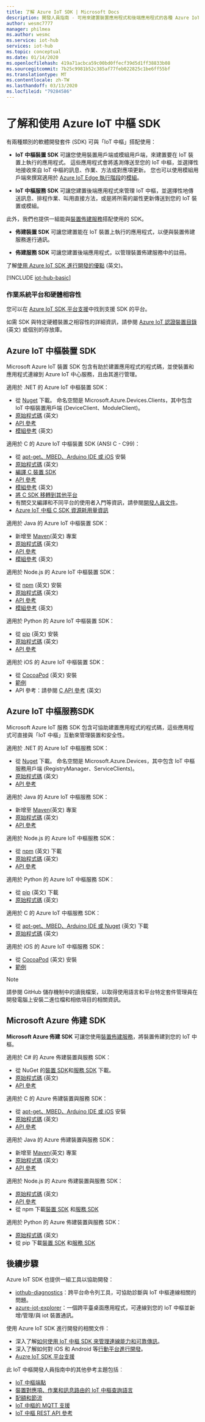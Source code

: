 ```yaml
---
title: 了解 Azure IoT SDK | Microsoft Docs
description: 開發人員指南 - 可用來建置裝置應用程式和後端應用程式的各種 Azure IoT 裝置和服務 SDK 的相關資訊和連結。
author: wesmc7777
manager: philmea
ms.author: wesmc
ms.service: iot-hub
services: iot-hub
ms.topic: conceptual
ms.date: 01/14/2020
ms.openlocfilehash: 419a71acbca59c00bd0ffecf39d5d1ff38833b08
ms.sourcegitcommit: 7b25c9981b52c385af77feb022825c1be6ff55bf
ms.translationtype: MT
ms.contentlocale: zh-TW
ms.lasthandoff: 03/13/2020
ms.locfileid: "79284586"
---
```

# <a name="understand-and-use-azure-iot-hub-sdks"></a>了解和使用 Azure IoT 中樞 SDK

有兩種類別的軟體開發套件 (SDK) 可與「IoT 中樞」搭配使用：

* **IoT 中樞裝置 SDK** 可讓您使用裝置用戶端或模組用戶端，來建置要在 IoT 裝置上執行的應用程式。 這些應用程式會將遙測傳送至您的 IoT 中樞，並選擇性地接收來自 IoT 中樞的訊息、作業、方法或對應項更新。  您也可以使用模組用戶端來撰寫適用於 [Azure IoT Edge 執行階段](../iot-edge/iot-edge-modules.md)的[模組](../iot-edge/about-iot-edge.md)。

* **IoT 中樞服務 SDK** 可讓您建置後端應用程式來管理 IoT 中樞，並選擇性地傳送訊息、排程作業、叫用直接方法，或是將所需的屬性更新傳送到您的 IoT 裝置或模組。

此外，我們也提供一組能與[裝置佈建服務](../iot-dps/about-iot-dps.md)搭配使用的 SDK。
* **佈建裝置 SDK** 可讓您建置能在 IoT 裝置上執行的應用程式，以便與裝置佈建服務進行通訊。

* **佈建服務 SDK** 可讓您建置後端應用程式，以管理裝置佈建服務中的註冊。

了解[使用 Azure IoT SDK 進行開發的優點](https://azure.microsoft.com/blog/benefits-of-using-the-azure-iot-sdks-in-your-azure-iot-solution/) \(英文\)。

[!INCLUDE [iot-hub-basic](../../includes/iot-hub-basic-partial.md)]


### <a name="os-platform-and-hardware-compatibility"></a>作業系統平台和硬體相容性

您可以在 [Azure IoT SDK 平台支援](iot-hub-device-sdk-platform-support.md)中找到支援 SDK 的平台。

如需 SDK 與特定硬體裝置之相容性的詳細資訊，請參閱 [Azure IoT 認證裝置目錄](https://catalog.azureiotsolutions.com/) \(英文\) 或個別的存放庫。

## <a name="azure-iot-hub-device-sdks"></a>Azure IoT 中樞裝置 SDK

Microsoft Azure IoT 裝置 SDK 包含有助於建置應用程式的程式碼，並使裝置和應用程式連線到 Azure IoT 中心服務，且由其進行管理。

適用於 .NET 的 Azure IoT 中樞裝置 SDK： 

* 從 [Nuget](https://www.nuget.org/packages/Microsoft.Azure.Devices.Client/) 下載。  命名空間是 Microsoft.Azure.Devices.Clients，其中包含 IoT 中樞裝置用戶端 (DeviceClient、ModuleClient)。
* [原始程式碼](https://github.com/Azure/azure-iot-sdk-csharp) \(英文\)
* [API 參考](https://docs.microsoft.com/dotnet/api/microsoft.azure.devices?view=azure-dotnet)
* [模組參考](https://docs.microsoft.com/dotnet/api/microsoft.azure.devices.client.moduleclient?view=azure-dotnet) \(英文\)

適用於 C 的 Azure IoT 中樞裝置 SDK (ANSI C - C99)：

* 從 [apt-get、MBED、Arduino IDE 或 iOS](https://github.com/Azure/azure-iot-sdk-c/blob/master/readme.md#packages-and-libraries) 安裝
* [原始程式碼](https://github.com/Azure/azure-iot-sdk-c) \(英文\)
* [編譯 C 裝置 SDK](https://github.com/Azure/azure-iot-sdk-c/blob/master/iothub_client/readme.md#compiling-the-c-device-sdk)
* [API 參考](https://docs.microsoft.com/azure/iot-hub/iot-c-sdk-ref/)
* [模組參考](https://docs.microsoft.com/azure/iot-hub/iot-c-sdk-ref/iothub-module-client-h) \(英文\)
* [將 C SDK 移轉到其他平台](https://github.com/Azure/azure-c-shared-utility/blob/master/devdoc/porting_guide.md)
* 有關交叉編譯和不同平台的使用者入門等資訊，請參閱[開發人員文件](https://github.com/Azure/azure-iot-sdk-c/tree/master/doc)。
* [Azure IoT 中樞 C SDK 資源耗用量資訊](https://github.com/Azure/azure-iot-sdk-c/blob/master/doc/c_sdk_resource_information.md)

適用於 Java 的 Azure IoT 中樞裝置 SDK： 

* 新增至 [Maven](https://github.com/Azure/azure-iot-sdk-java/blob/master/doc/java-devbox-setup.md#for-the-device-sdk)\(英文\) 專案
* [原始程式碼](https://github.com/Azure/azure-iot-sdk-java) \(英文\)
* [API 參考](https://docs.microsoft.com/java/api/com.microsoft.azure.sdk.iot.device)
* [模組參考](https://docs.microsoft.com/java/api/com.microsoft.azure.sdk.iot.device.moduleclient?view=azure-java-stable) \(英文\)

適用於 Node.js 的 Azure IoT 中樞裝置 SDK： 

* 從 [npm](https://www.npmjs.com/package/azure-iot-device) \(英文\) 安裝
* [原始程式碼](https://github.com/Azure/azure-iot-sdk-node) \(英文\)
* [API 參考](https://docs.microsoft.com/javascript/api/azure-iot-device/?view=azure-iot-typescript-latest)
* [模組參考](https://docs.microsoft.com/javascript/api/azure-iot-device/moduleclient?view=azure-node-latest) \(英文\)

適用於 Python 的 Azure IoT 中樞裝置 SDK： 

* 從 [pip](https://pypi.org/project/azure-iot-device/) \(英文\) 安裝
* [原始程式碼](https://github.com/Azure/azure-iot-sdk-python) \(英文\)
* [API 參考](https://docs.microsoft.com/python/api/azure-iot-device)

適用於 iOS 的 Azure IoT 中樞裝置 SDK： 

* 從 [CocoaPod](https://cocoapods.org/pods/AzureIoTHubClient) \(英文\) 安裝
* [範例](https://github.com/Azure-Samples/azure-iot-samples-ios)
* API 參考：請參閱 [C API 參考](https://docs.microsoft.com/azure/iot-hub/iot-c-sdk-ref/) \(英文\)

## <a name="azure-iot-hub-service-sdks"></a>Azure IoT 中樞服務SDK

Microsoft Azure IoT 服務 SDK 包含可協助建置應用程式的程式碼，這些應用程式可直接與「IoT 中樞」互動來管理裝置和安全性。

適用於 .NET 的 Azure IoT 中樞服務 SDK：

* 從 [Nuget](https://www.nuget.org/packages/Microsoft.Azure.Devices/) 下載。  命名空間是 Microsoft.Azure.Devices，其中包含 IoT 中樞服務用戶端 (RegistryManager、ServiceClients)。
* [原始程式碼](https://github.com/Azure/azure-iot-sdk-csharp) \(英文\)
* [API 參考](https://docs.microsoft.com/dotnet/api/microsoft.azure.devices)

適用於 Java 的 Azure IoT 中樞服務 SDK： 

* 新增至 [Maven](https://github.com/Azure/azure-iot-sdk-java/blob/master/doc/java-devbox-setup.md#for-the-service-sdk)\(英文\) 專案
* [原始程式碼](https://github.com/Azure/azure-iot-sdk-java) \(英文\)
* [API 參考](https://docs.microsoft.com/java/api/com.microsoft.azure.sdk.iot.service)

適用於 Node.js 的 Azure IoT 中樞服務 SDK： 

* 從 [npm](https://www.npmjs.com/package/azure-iothub) \(英文\) 下載
* [原始程式碼](https://github.com/Azure/azure-iot-sdk-node) \(英文\)
* [API 參考](https://docs.microsoft.com/javascript/api/azure-iothub/?view=azure-iot-typescript-latest)

適用於 Python 的 Azure IoT 中樞服務 SDK： 

* 從 [pip](https://pypi.python.org/pypi/azure-iot-hub/) \(英文\) 下載
* [原始程式碼](https://github.com/Azure/azure-iot-sdk-python/tree/master) \(英文\)

適用於 C 的 Azure IoT 中樞服務 SDK： 

* 從 [apt-get、MBED、Arduino IDE 或 Nuget](https://github.com/Azure/azure-iot-sdk-c/blob/master/readme.md) \(英文\) 下載
* [原始程式碼](https://github.com/Azure/azure-iot-sdk-c) \(英文\)

適用於 iOS 的 Azure IoT 中樞服務 SDK： 

* 從 [CocoaPod](https://cocoapods.org/pods/AzureIoTHubServiceClient) \(英文\) 安裝
* [範例](https://github.com/Azure-Samples/azure-iot-samples-ios)

> [!NOTE]
> 請參閱 GitHub 儲存機制中的讀我檔案，以取得使用語言和平台特定套件管理員在開發電腦上安裝二進位檔和相依項目的相關資訊。

## <a name="microsoft-azure-provisioning-sdks"></a>Microsoft Azure 佈建 SDK

**Microsoft Azure 佈建 SDK** 可讓您使用[裝置佈建服務](../iot-dps/about-iot-dps.md)，將裝置佈建到您的 IoT 中樞。

適用於 C# 的 Azure 佈建裝置與服務 SDK：

* 從 NuGet 的[裝置 SDK](https://www.nuget.org/packages/Microsoft.Azure.Devices.Provisioning.Client/)和[服務 SDK](https://www.nuget.org/packages/Microsoft.Azure.Devices.Provisioning.Service/) 下載。
* [原始程式碼](https://github.com/Azure/azure-iot-sdk-csharp/) \(英文\)
* [API 參考](https://docs.microsoft.com/dotnet/api/microsoft.azure.devices.provisioning.client?view=azure-dotnet)

適用於 C 的 Azure 佈建裝置與服務 SDK：

* 從 [apt-get、MBED、Arduino IDE 或 iOS](https://github.com/Azure/azure-iot-sdk-c/blob/master/readme.md#packages-and-libraries) 安裝
* [原始程式碼](https://github.com/Azure/azure-iot-sdk-c/blob/master/provisioning_client) \(英文\)
* [API 參考](https://docs.microsoft.com/azure/iot-hub/iot-c-sdk-ref/)

適用於 Java 的 Azure 佈建裝置與服務 SDK：

* 新增至 [Maven](https://github.com/Azure/azure-iot-sdk-java/blob/master/doc/java-devbox-setup.md#for-the-service-sdk)\(英文\) 專案
* [原始程式碼](https://github.com/Azure/azure-iot-sdk-java/blob/master/provisioning) \(英文\)
* [API 參考](https://docs.microsoft.com/java/api/com.microsoft.azure.sdk.iot.provisioning.device?view=azure-java-stable)

適用於 Node.js 的 Azure 佈建裝置與服務 SDK：

* [原始程式碼](https://github.com/Azure/azure-iot-sdk-node/tree/master/provisioning) \(英文\)
* [API 參考](https://docs.microsoft.com/javascript/api/overview/azure/iothubdeviceprovisioning?view=azure-node-latest)
* 從 npm 下載[裝置 SDK](https://badge.fury.io/js/azure-iot-provisioning-device) 和[服務 SDK](https://badge.fury.io/js/azure-iot-provisioning-service)

適用於 Python 的 Azure 佈建裝置與服務 SDK：

* [原始程式碼](https://github.com/Azure/azure-iot-device) \(英文\)
* 從 pip 下載[裝置 SDK](https://pypi.org/project/azure-iot-device/) 和[服務 SDK](https://pypi.org/project/azure-iothub-provisioningserviceclient/)

## <a name="next-steps"></a>後續步驟

Azure IoT SDK 也提供一組工具以協助開發：
* [iothub-diagnostics](https://github.com/Azure/iothub-diagnostics)：跨平台命令列工具，可協助診斷與 IoT 中樞連線相關的問題。
* [azure-iot-explorer](https://github.com/Azure/azure-iot-explorer)：一個跨平臺桌面應用程式，可連線到您的 IoT 中樞並新增/管理/與 iot 裝置通訊。

使用 Azure IoT SDK 進行開發的相關文件：
* 深入了解[如何使用 IoT 中樞 SDK 來管理連線能力和可靠傳訊](iot-hub-reliability-features-in-sdks.md)。
* 深入了解如何對 iOS 和 Android 等[行動平台進行開發](iot-hub-how-to-develop-for-mobile-devices.md)。
* [Auzre IoT SDK 平台支援](iot-hub-device-sdk-platform-support.md)


此 IoT 中樞開發人員指南中的其他參考主題包括︰

* [IoT 中樞端點](iot-hub-devguide-endpoints.md)
* [裝置對應項、作業和訊息路由的 IoT 中樞查詢語言](iot-hub-devguide-query-language.md)
* [配額和節流](iot-hub-devguide-quotas-throttling.md)
* [IoT 中樞的 MQTT 支援](iot-hub-mqtt-support.md)
* [IoT 中樞 REST API 參考](/rest/api/iothub/)
